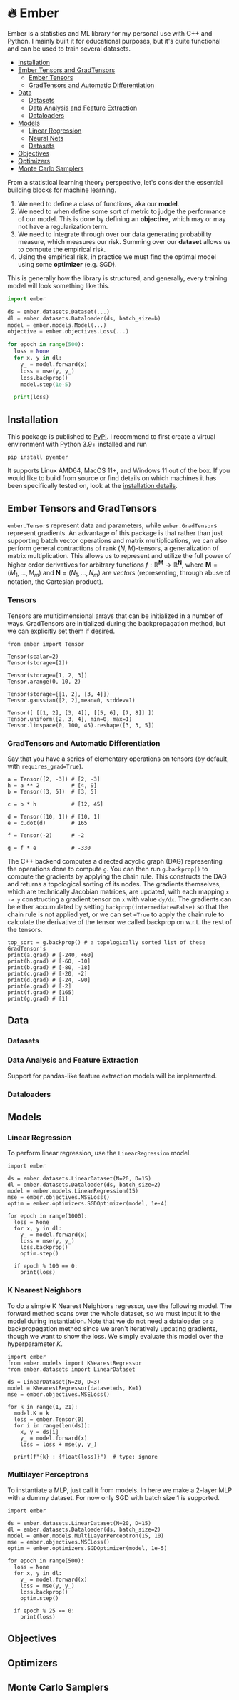 # 🔥 Ember

Ember is a statistics and ML library for my personal use with C++ and Python. I mainly built it for educational purposes, but it's quite functional and can be used to train several datasets. 

- [Installation](#installation) 
- [Ember Tensors and GradTensors](#ember-tensors-and-gradtensors)
    - [Ember Tensors](#tensors)
    - [GradTensors and Automatic Differentiation](#gradtensors-and-automatic-differentiation)
- [Data](#data)
    - [Datasets](#datasets) 
    - [Data Analysis and Feature Extraction](#data-analysis-and-feature-extraction) 
    - [Dataloaders](#dataloader) 
- [Models](#models)
    - [Linear Regression](#linear-regression)
    - [Neural Nets](#multilayer-perceptrons)
    - [Datasets](#datasets)
- [Objectives](#objectives)
- [Optimizers](#optimizers)
- [Monte Carlo Samplers](#monte-carlo-samplers)

From a statistical learning theory perspective, let's consider the essential building blocks for machine learning. 
1. We need to define a class of functions, aka our **model**. 
2. We need to when define some sort of metric to judge the performance of our model. This is done by defining an **objective**, which may or may not have a regularization term. 
3. We need to integrate through over our data generating probability measure, which measures our risk. Summing over our **dataset** allows us to compute the empirical risk. 
4. Using the empirical risk, in practice we must find the optimal model using some **optimizer** (e.g. SGD). 

This is generally how the library is structured, and generally, every training model will look something like this. 
```python
import ember 

ds = ember.datasets.Dataset(...) 
dl = ember.datasets.Dataloader(ds, batch_size=b)  
model = ember.models.Model(...) 
objective = ember.objectives.Loss(...)

for epoch in range(500): 
  loss = None
  for x, y in dl: 
    y_ = model.forward(x)  
    loss = mse(y, y_)
    loss.backprop()
    model.step(1e-5) 

  print(loss)
```


## Installation 

This package is published to [PyPI](https://pypi.org/project/pyember/). I recommend to first create a virtual environment with Python 3.9+ installed and run 
```
pip install pyember
``` 
It supports Linux AMD64, MacOS 11+, and Windows 11 out of the box. If you would like to build from source or find details on which machines it has been specifically tested on, look at the [installation details](docs/installation.md).  

## Ember Tensors and GradTensors

`ember.Tensor`s represent data and parameters, while `ember.GradTensor`s represent gradients. An advantage of this package is that rather than just supporting batch vector operations and matrix multiplications, we can also perform general contractions of rank $(N, M)$-tensors, a generalization of matrix multiplication. This allows us to represent and utilize the full power of higher order derivatives for arbitrary functions $f: \mathbb{R}^{\mathbf{M}} \rightarrow \mathbb{R}^{\mathbf{N}}$, where $\mathbf{M} = (M_1, \ldots, M_m)$ and $\mathbf{N} = (N_1, \ldots, N_m)$ are *vectors* (representing, through abuse of notation, the Cartesian product). 

### Tensors
Tensors are multidimensional arrays that can be initialized in a number of ways. GradTensors are initialized during the backpropagation method, but we can explicitly set them if desired. 
```
from ember import Tensor 

Tensor(scalar=2)
Tensor(storage=[2]) 

Tensor(storage=[1, 2, 3]) 
Tensor.arange(0, 10, 2)

Tensor(storage=[[1, 2], [3, 4]]) 
Tensor.gaussian([2, 2],mean=0, stddev=1)

Tensor([ [[1, 2], [3, 4]], [[5, 6], [7, 8]] ]) 
Tensor.uniform([2, 3, 4], min=0, max=1) 
Tensor.linspace(0, 100, 45).reshape([3, 3, 5])
```

### GradTensors and Automatic Differentiation

Say that you have a series of elementary operations on tensors (by default, with `requires_grad=True`). 
```
a = Tensor([2, -3]) # [2, -3]
h = a ** 2          # [4, 9]
b = Tensor([3, 5])  # [3, 5]

c = b * h           # [12, 45]

d = Tensor([10, 1]) # [10, 1]
e = c.dot(d)        # 165

f = Tensor(-2)      # -2

g = f * e           # -330
```

The C++ backend computes a directed acyclic graph (DAG) representing the operations done to compute `g`. You can then run `g.backprop()` to compute the gradients by applying the chain rule. This constructs the DAG and returns a topological sorting of its nodes. The gradients themselves, which are technically Jacobian matrices, are updated, with each mapping `x -> y` constructing a gradient tensor on `x` with value `dy/dx`. The gradients can be either accumulated by setting `backprop(intermediate=False)` so that the chain rule is not applied yet, or we can set `=True` to apply the chain rule to calculate the derivative of the tensor we called backprop on w.r.t. the rest of the tensors. 

```
top_sort = g.backprop() # a topologically sorted list of these GradTensor's 
print(a.grad) # [-240, +60]
print(h.grad) # [-60, -10]
print(b.grad) # [-80, -18]
print(c.grad) # [-20, -2]
print(d.grad) # [-24, -90]
print(e.grad) # [-2]
print(f.grad) # [165]
print(g.grad) # [1]
```

## Data

### Datasets 

### Data Analysis and Feature Extraction 

Support for pandas-like feature extraction models will be implemented. 

### Dataloaders 

## Models 

### Linear Regression 

To perform linear regression, use the `LinearRegression` model. 
```
import ember 

ds = ember.datasets.LinearDataset(N=20, D=15)
dl = ember.datasets.Dataloader(ds, batch_size=2)
model = ember.models.LinearRegression(15) 
mse = ember.objectives.MSELoss() 
optim = ember.optimizers.SGDOptimizer(model, 1e-4)

for epoch in range(1000): 
  loss = None
  for x, y in dl: 
    y_ = model.forward(x)  
    loss = mse(y, y_)
    loss.backprop()
    optim.step()
  
  if epoch % 100 == 0: 
    print(loss)
``` 

### K Nearest Neighbors 

To do a simple K Nearest Neighbors regressor, use the following model. The forward method scans over the whole dataset, so we must input it to the model during instantiation. Note that we do not need a dataloader or a backpropagation method since we aren't iteratively updating gradients, though we want to show the loss. We simply evaluate this model over the hyperparameter $K$. 

```
import ember
from ember.models import KNearestRegressor
from ember.datasets import LinearDataset

ds = LinearDataset(N=20, D=3)
model = KNearestRegressor(dataset=ds, K=1)
mse = ember.objectives.MSELoss() 

for k in range(1, 21):
  model.K = k
  loss = ember.Tensor(0)
  for i in range(len(ds)): 
    x, y = ds[i] 
    y_ = model.forward(x) 
    loss = loss + mse(y, y_) 

  print(f"{k} : {float(loss)}")  # type: ignore
```

### Multilayer Perceptrons 

To instantiate a MLP, just call it from models. In here we make a 2-layer MLP with a dummy dataset. For now only SGD with batch size 1 is supported.  
```
import ember 

ds = ember.datasets.LinearDataset(N=20, D=15)
dl = ember.datasets.Dataloader(ds, batch_size=2)
model = ember.models.MultiLayerPerceptron(15, 10) 
mse = ember.objectives.MSELoss()
optim = ember.optimizers.SGDOptimizer(model, 1e-5)

for epoch in range(500):  
  loss = None
  for x, y in dl: 
    y_ = model.forward(x) 
    loss = mse(y, y_)
    loss.backprop() 
    optim.step()

  if epoch % 25 == 0: 
    print(loss)
```

## Objectives

## Optimizers

## Monte Carlo Samplers
